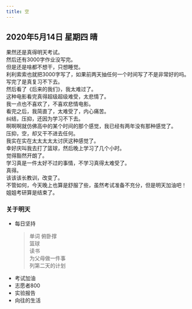 ```yaml
---
title: 空
---
```

## 2020年5月14日 星期四 晴
果然还是真得明天考试。  
然后还有3000字作业没写完。  
但是还是啥都不想干，只想睡觉。  
利利索索也就把3000字写了，如果前两天抽任何一个时间写了不是非常好的吗。  
写完了是真复习不下去。  
然后看了《后来的我们》，我太难过了。  
这种电影看完真得超级超级难受，太悲情了。  
我一点也不喜欢了，不喜欢悲情电影。  
看完之后，我简直了，太难受了，内心痛苦。  
纠结，压抑，还因为学习不下去。  
啊啊啊就仿佛高中的某个时间的那个感觉，我已经有两年没有那种感觉了。  
压抑，空，却又干不进去任何。  
我实在实在太太太太太讨厌这种感觉了。  
幸好庆叫我去打了篮球，然后晚上学习了几个小时。  
觉得豁然开朗了。  
学习真是一件太好不过的事情，不学习真得太难受了。  
真得。  
该该该长教训，改变了。  
不管如何，今天晚上也算是舒服了些，虽然考试准备不充分，但是明天加油吧！  
姐姐考研算是结束了。  
### 关于明天
* 每日坚持
	> 单词
	> 俯卧撑  
	> 篮球  
	> 读书  
	> 为父母做一件事  
	> 列第二天的计划  
* 考试加油  
* 志愿者800  
* 实验报告  
* 向往的生活  